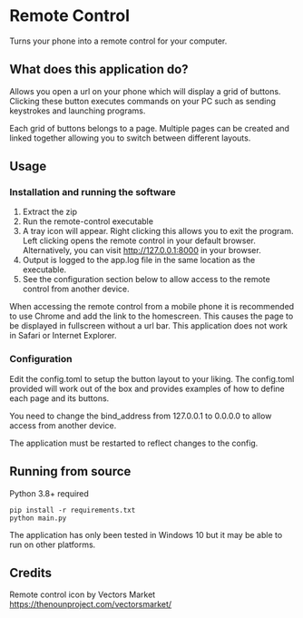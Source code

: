 # Remote Control
Turns your phone into a remote control for your computer.

## What does this application do?
Allows you open a url on your phone which will display a grid of buttons. Clicking these button executes commands on your PC such as sending keystrokes and launching programs.

Each grid of buttons belongs to a page. Multiple pages can be created and linked together allowing you to switch between different layouts.

## Usage

### Installation and running the software

1. Extract the zip
2. Run the remote-control executable
3. A tray icon will appear. Right clicking this allows you to exit the program. Left clicking opens the remote control in your default browser. Alternatively, you can visit http://127.0.0.1:8000 in your browser.
4. Output is logged to the app.log file in the same location as the executable.
5. See the configuration section below to allow access to the remote control from another device.

When accessing the remote control from a mobile phone it is recommended to use Chrome and add the link to the homescreen. This causes the page to be displayed in fullscreen without a url bar. This application does not work in Safari or Internet Explorer.

### Configuration
Edit the config.toml to setup the button layout to your liking. The config.toml provided will work out of the box and provides examples of how to define each page and its buttons.

You need to change the bind_address from 127.0.0.1 to 0.0.0.0 to allow access from another device.

The application must be restarted to reflect changes to the config.

## Running from source
Python 3.8+ required
```
pip install -r requirements.txt
python main.py
```

The application has only been tested in Windows 10 but it may be able to run on other platforms.

## Credits
Remote control icon by Vectors Market https://thenounproject.com/vectorsmarket/
